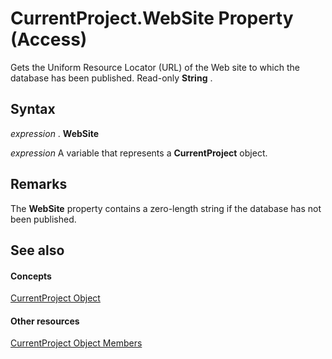 
# CurrentProject.WebSite Property (Access)

Gets the Uniform Resource Locator (URL) of the Web site to which the database has been published. Read-only  **String** .


## Syntax

 _expression_ . **WebSite**

 _expression_ A variable that represents a **CurrentProject** object.


## Remarks

The  **WebSite** property contains a zero-length string if the database has not been published.


## See also


#### Concepts


[CurrentProject Object](e6baae73-1eeb-b48f-d35e-b3e921378561.md)
#### Other resources


[CurrentProject Object Members](adb319f1-487a-d7d1-5755-d57c31c776b8.md)
